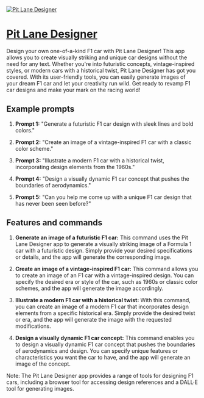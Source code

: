 [![Pit Lane Designer](https://files.oaiusercontent.com/file-VeNtQnrkOqdgFZb1yqvDxQBM?se=2123-10-18T21%3A24%3A02Z&sp=r&sv=2021-08-06&sr=b&rscc=max-age%3D31536000%2C%20immutable&rscd=attachment%3B%20filename%3Db787fc03-f501-408c-90c5-6cb9fef22e21.png&sig=QoHzEhO/HHKdXmwsPtVt51wWuTeP%2BMpFGhewEjFAAnE%3D)](https://chat.openai.com/g/g-IiqHpbLqH-pit-lane-designer)

# [Pit Lane Designer](https://chat.openai.com/g/g-IiqHpbLqH-pit-lane-designer)

Design your own one-of-a-kind F1 car with Pit Lane Designer! This app allows you to create visually striking and unique car designs without the need for any text. Whether you're into futuristic concepts, vintage-inspired styles, or modern cars with a historical twist, Pit Lane Designer has got you covered. With its user-friendly tools, you can easily generate images of your dream F1 car and let your creativity run wild. Get ready to revamp F1 car designs and make your mark on the racing world!

## Example prompts

1. **Prompt 1:** "Generate a futuristic F1 car design with sleek lines and bold colors."

2. **Prompt 2:** "Create an image of a vintage-inspired F1 car with a classic color scheme."

3. **Prompt 3:** "Illustrate a modern F1 car with a historical twist, incorporating design elements from the 1960s."

4. **Prompt 4:** "Design a visually dynamic F1 car concept that pushes the boundaries of aerodynamics."

5. **Prompt 5:** "Can you help me come up with a unique F1 car design that has never been seen before?"

## Features and commands

1. **Generate an image of a futuristic F1 car:** This command uses the Pit Lane Designer app to generate a visually striking image of a Formula 1 car with a futuristic design. Simply provide your desired specifications or details, and the app will generate the corresponding image.

2. **Create an image of a vintage-inspired F1 car:** This command allows you to create an image of an F1 car with a vintage-inspired design. You can specify the desired era or style of the car, such as 1960s or classic color schemes, and the app will generate the image accordingly.

3. **Illustrate a modern F1 car with a historical twist:** With this command, you can create an image of a modern F1 car that incorporates design elements from a specific historical era. Simply provide the desired twist or era, and the app will generate the image with the requested modifications.

4. **Design a visually dynamic F1 car concept:** This command enables you to design a visually dynamic F1 car concept that pushes the boundaries of aerodynamics and design. You can specify unique features or characteristics you want the car to have, and the app will generate an image of the concept.

Note: The Pit Lane Designer app provides a range of tools for designing F1 cars, including a browser tool for accessing design references and a DALL·E tool for generating images.